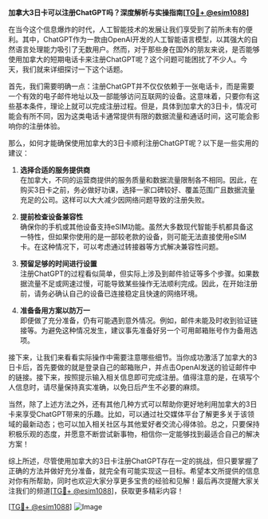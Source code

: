 **加拿大3日卡可以注册ChatGPT吗？深度解析与实操指南[[TG💪+ @esim1088](https://t.me/s/esim1088)]**

在当今这个信息爆炸的时代，人工智能技术的发展让我们享受到了前所未有的便利。其中，ChatGPT作为一款由OpenAI开发的人工智能语言模型，以其强大的自然语言处理能力吸引了无数用户。然而，对于那些身在国外的朋友来说，是否能够使用加拿大的短期电话卡来注册ChatGPT呢？这个问题可能困扰了不少人。今天，我们就来详细探讨一下这个话题。

首先，我们需要明确一点：注册ChatGPT并不仅仅依赖于一张电话卡，而是需要一个有效的电子邮件地址以及一部能够访问互联网的设备。这意味着，只要你有这些基本条件，理论上就可以完成注册过程。但是，具体到加拿大的3日卡，情况可能会有所不同，因为这类电话卡通常提供有限的数据流量和通话时间，这可能会影响你的注册体验。

那么，如何才能确保使用加拿大的3日卡顺利注册ChatGPT呢？以下是一些实用的建议：

1. **选择合适的服务提供商**  
   在加拿大，不同的运营商提供的服务质量和数据流量限制各不相同。因此，在购买3日卡之前，务必做好功课，选择一家口碑较好、覆盖范围广且数据流量充足的公司。这样可以大大减少因网络问题导致的注册失败。

2. **提前检查设备兼容性**  
   确保你的手机或其他设备支持eSIM功能。虽然大多数现代智能手机都具备这一特性，但如果你使用的是一部较老款的设备，则可能无法直接使用eSIM卡。在这种情况下，可以考虑通过转接器等方式解决兼容性问题。

3. **预留足够的时间进行设置**  
   注册ChatGPT的过程看似简单，但实际上涉及到邮件验证等多个步骤。如果数据流量不足或网速过慢，可能导致某些操作无法顺利完成。因此，在开始注册前，请务必确认自己的设备已连接稳定且快速的网络环境。

4. **准备备用方案以防万一**  
   即便做了充分准备，仍有可能遇到意外情况。例如，邮件未能及时收到验证链接等。为避免这种情况发生，建议事先准备好另一个可用邮箱账号作为备用选项。

接下来，让我们来看看实际操作中需要注意哪些细节。当你成功激活了加拿大的3日卡后，首先要做的就是登录自己的邮箱账户，并点击OpenAI发送的验证邮件中的链接。接下来，按照提示输入相关信息即可完成注册。值得注意的是，在填写个人信息时，请尽量保持真实准确，以免日后产生不必要的麻烦。

当然，除了上述方法之外，还有其他几种方式可以帮助你更好地利用加拿大的3日卡来享受ChatGPT带来的乐趣。比如，可以通过社交媒体平台了解更多关于该领域的最新动态；也可以加入相关社区与其他爱好者交流心得体验。总之，只要保持积极乐观的态度，并愿意不断尝试新事物，相信你一定能够找到最适合自己的解决方案！

综上所述，尽管使用加拿大的3日卡注册ChatGPT存在一定的挑战，但只要掌握了正确的方法并做好充分准备，就完全有可能实现这一目标。希望本文所提供的信息对你有所帮助，同时也欢迎大家分享更多宝贵的经验和见解！最后再次提醒大家关注我们的频道[[TG💪+ @esim1088](https://t.me/s/esim1088)]，获取更多精彩内容！

[[TG💪+ @esim1088](https://t.me/s/esim1088)] ![Image](https://i.postimg.cc/4NQfJmqS/Snipaste-2025-05-13-00-14-12.png)